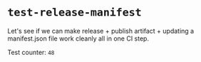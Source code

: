 # `test-release-manifest`

Let's see if we can make release + publish artifact + updating a manifest.json file work cleanly all in one CI step.

Test counter: `48`
